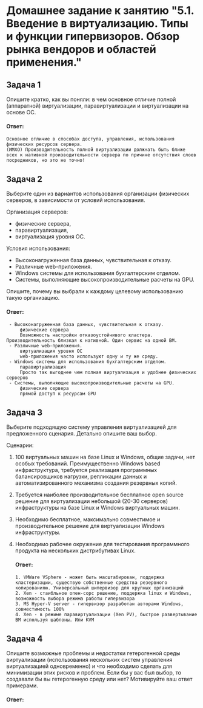 
# Домашнее задание к занятию "5.1. Введение в виртуализацию. Типы и функции гипервизоров. Обзор рынка вендоров и областей применения."

## Задача 1

Опишите кратко, как вы поняли: в чем основное отличие полной (аппаратной) виртуализации, паравиртуализации и виртуализации на основе ОС.

   #### Ответ:
   ```
   Основное отличие в способах доступа, управления, использования физических ресурсов сервера.
   (ИМХО) Производительность полной виртуализации должнать быть ближе всех к нативной производительности сервера по причине отсутствия слоев посредников, но это не точно!
   ```

## Задача 2

Выберите один из вариантов использования организации физических серверов, в зависимости от условий использования.

Организация серверов:
- физические сервера,
- паравиртуализация,
- виртуализация уровня ОС.

Условия использования:
- Высоконагруженная база данных, чувствительная к отказу.
- Различные web-приложения.
- Windows системы для использования бухгалтерским отделом.
- Системы, выполняющие высокопроизводительные расчеты на GPU.

Опишите, почему вы выбрали к каждому целевому использованию такую организацию.

   #### Ответ:
   ```
    - Высоконагруженная база данных, чувствительная к отказу.
        физические сервера
        Возможность настройки отказоустойчивого кластера. Производительность близкая к нативной. Один сервис на одной ВМ.
    - Различные web-приложения.
        виртуализация уровня ОС
        web-приложения часто используют одну и ту же среду.
    - Windows системы для использования бухгалтерским отделом.
        паравиртуализация
        Просто так выгоднее чем полная виртуализация и удобнее физических серверов
    - Системы, выполняющие высокопроизводительные расчеты на GPU.
        физические сервера
        прямой доступ к ресурсам GPU
   ```

## Задача 3

Выберите подходящую систему управления виртуализацией для предложенного сценария. Детально опишите ваш выбор.

Сценарии:

1. 100 виртуальных машин на базе Linux и Windows, общие задачи, нет особых требований. Преимущественно Windows based инфраструктура, требуется реализация программных балансировщиков нагрузки, репликации данных и автоматизированного механизма создания резервных копий.
2. Требуется наиболее производительное бесплатное open source решение для виртуализации небольшой (20-30 серверов) инфраструктуры на базе Linux и Windows виртуальных машин.
3. Необходимо бесплатное, максимально совместимое и производительное решение для виртуализации Windows инфраструктуры.
4. Необходимо рабочее окружение для тестирования программного продукта на нескольких дистрибутивах Linux.


   #### Ответ:
   ```
   1. VMWare VSphere - может быть масштабирован, поддержка кластеризации, существую собственные средства резервного копированияю. Универсальный шипервизор для крупных организаций
   2. Xen - стаибльное опен-сорс решение, поддержка linux и Windows, возможность выбора режима работы гипервизора
   3. MS Hyper-V server - гипервизор разработан авторами Windows, совместимость 100%
   4. Xen - в режиме паравиртуализации (Xen PV), быстрое развертывание ВМ используя шаблоны. Или KVM
   ```

## Задача 4

Опишите возможные проблемы и недостатки гетерогенной среды виртуализации (использования нескольких систем управления виртуализацией одновременно) и что необходимо сделать для минимизации этих рисков и проблем. Если бы у вас был выбор, то создавали бы вы гетерогенную среду или нет? Мотивируйте ваш ответ примерами.

   #### Ответ:
   ```
   
   ```
